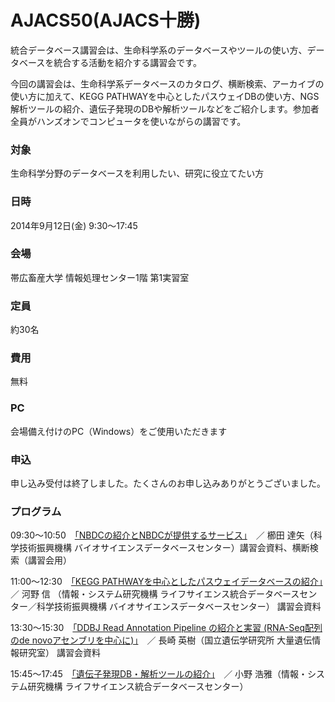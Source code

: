 # AJACS50(AJACS十勝)

統合データベース講習会は、生命科学系のデータベースやツールの使い方、データベースを統合する活動を紹介する講習会です。

今回の講習会は、生命科学系データベースのカタログ、横断検索、アーカイブの使い方に加えて、KEGG PATHWAYを中心としたパスウェイDBの使い方、NGS解析ツールの紹介、遺伝子発現のDBや解析ツールなどをご紹介します。参加者全員がハンズオンでコンピュータを使いながらの講習です。

### 対象
生命科学分野のデータベースを利用したい、研究に役立てたい方
### 日時
2014年9月12日(金) 9:30～17:45　
### 会場
帯広畜産大学 情報処理センター1階 第1実習室
### 定員
約30名
### 費用
無料
### PC
会場備え付けのPC（Windows）をご使用いただきます
### 申込
申し込み受付は終了しました。たくさんのお申し込みありがとうございました。
### プログラム
09:30～10:50　[「NBDCの紹介とNBDCが提供するサービス」](01_kushida)　／ 櫛田 達矢（科学技術振興機構 バイオサイエンスデータベースセンター）講習会資料、横断検索（講習会用）

11:00～12:30　[「KEGG PATHWAYを中心としたパスウェイデータベースの紹介」](02_kawano)　／ 河野 信 （情報・システム研究機構 ライフサイエンス統合データベースセンター／科学技術振興機構 バイオサイエンスデータベースセンター） 講習会資料

13:30～15:30　[「DDBJ Read Annotation Pipeline の紹介と実習 (RNA-Seq配列のde novoアセンブリを中心に)」](03_nagasaki)　／ 長崎 英樹（国立遺伝学研究所 大量遺伝情報研究室） 講習会資料

15:45～17:45　[「遺伝子発現DB・解析ツールの紹介」](04_hono)　／ 小野 浩雅（情報・システム研究機構 ライフサイエンス統合データベースセンター）
